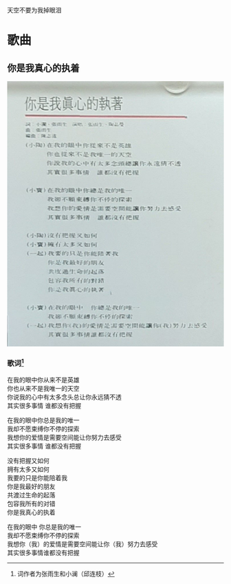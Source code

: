 天空不要为我掉眼泪

# 歌曲

## 你是我真心的执着

![你是我真心的执着](../../image/%E4%B8%93%E8%BE%91/1990-11-23_%E5%A4%A9%E7%A9%BA%E4%B8%8D%E8%A6%81%E4%B8%BA%E6%88%91%E6%8E%89%E7%9C%BC%E6%B3%AA/%E4%BD%A0%E6%98%AF%E6%88%91%E7%9C%9F%E5%BF%83%E7%9A%84%E6%89%A7%E7%9D%80.jpg)

### 歌词[^1]

在我的眼中你从来不是英雄<br>
你也从来不是我唯一的天空<br>
你说我的心中有太多念头总让你永远猜不透<br>
其实很多事情 谁都没有把握

在我的眼中你总是我的唯一<br>
我却不愿束缚你不停的探索<br>
我想你的爱情是需要空间能让你努力去感受<br>
其实很多事情 谁都没有把握

没有把握又如何<br>
拥有太多又如何<br>
我要的只是你能陪着我<br>
你是我最好的朋友<br>
共渡过生命的起落<br>
包容我所有的对错<br>
你是我真心的执着

在我的眼中 你总是我的唯一<br>
我却不愿束缚你不停的探索<br>
我想你（我）的爱情是需要空间能让你（我）努力去感受<br>
其实很多事情谁都没有把握

[^1]: 词作者为张雨生和小澜（邱连枝）
